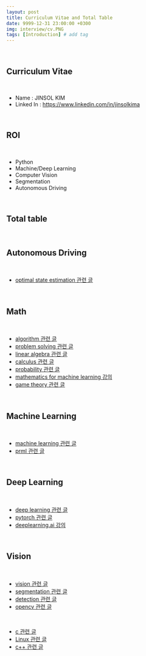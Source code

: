 ```yaml
---
layout: post
title: Curriculum Vitae and Total Table
date: 9999-12-31 23:00:00 +0300
img: interview/cv.PNG
tags: [Introduction] # add tag
---
```


<br>

## Curriculum Vitae

<br>

- Name : JINSOL KIM
- Linked In : https://www.linkedin.com/in/jinsolkima

<br>

## **ROI**

<br>

- Python
- Machine/Deep Learning
- Computer Vision
- Segmentation
- Autonomous Driving

<br>

## **Total table**

<br>

## **Autonomous Driving**

<br>

- [optimal state estimation 관련 글](https://gaussian37.github.io/autodrive-ose-table/)

<br>

## **Math**

<br>

- [algorithm 관련 글](https://gaussian37.github.io/math-algorithm-table/)
- [problem solving 관련 글](https://gaussian37.github.io/math-ps-table/)
- [linear algebra 관련 글](https://gaussian37.github.io/math-la-table/)
- [calculus 관련 글](https://gaussian37.github.io/math-calculus-Table/)
- [probability 관련 글](https://gaussian37.github.io/math-pb-table/)
- [mathematics for machine learning 강의](https://gaussian37.github.io/math-mfml-table/)
- [game theory 관련 글](https://gaussian37.github.io/math-game-table/)

<br>

## **Machine Learning**

<br>

- [machine learning 관련 글](https://gaussian37.github.io/ml-concept-table/)
- [prml 관련 글](https://gaussian37.github.io/ml-prml-table/)

<br>

## **Deep Learning**

<br>

- [deep learning 관련 글](https://gaussian37.github.io/dl-concept-table/)
- [pytorch 관련 글](https://gaussian37.github.io/dl-pytorch-table/)
- [deeplearning.ai 강의](https://gaussian37.github.io/dl-dlai-table/)

<br>

## **Vision**

<br>

- [vision 관련 글](https://gaussian37.github.io/vision-concept-table/)
- [segmentation 관련 글](https://gaussian37.github.io/vision-segmentation-table/)
- [detection 관련 글](https://gaussian37.github.io/vision-detection-table/)
- [opencv 관련 글](https://gaussian37.github.io/vision-opencv-table/)

<br>

- [c 관련 글](https://gaussian37.github.io/c-concept-table/)
- [Linux 관련 글](https://gaussian37.github.io/c-linux-table/)
- [c++ 관련 글](https://gaussian37.github.io/cpp-concept-table/)

